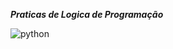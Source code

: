 <i><b>Praticas de Logica de Programação</i></b>
<div>
<img align="center" alt="python" src="https://img.shields.io/badge/Python-14354C?style=for-the-badge&logo=python&logoColor=white" />
</div>

